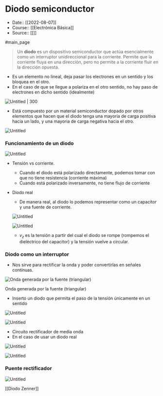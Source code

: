 # Diodo semiconductor

- Date:: [[2022-08-07]]
- Course:: [[Electrónica Básica]]
- Source:: [[]]


#main_page 



> Un **diodo** es un dispositivo semiconductor que actúa esencialmente como un interruptor unidireccional para la corriente. Permite que la corriente fluya en una dirección, pero no permite a la corriente fluir en la dirección opuesta.
> 
- Es un elemento no lineal, deja pasar los electrones en un sentido y los bloquea en el otro.
- En el caso de que se llegue a polariza en el otro sentido, no hay paso de electrones en dicho sentido (idealmente)

![Untitled | 300 ](_private/Images/Diodo%20semiconductor/Untitled.png)

- Está compuesto por un material semiconductor dopado por otros elementos que hacen que el diodo tenga una mayoría de carga positiva hacia un lado, y una mayoria de carga negativa hacia el otro.

![Untitled](_private/Images/Diodo%20semiconductor/Untitled%201.png)

### Funcionamiento de un diodo

![Untitled](_private/Images/Diodo%20semiconductor/Untitled%202.png)

- Tensión vs corriente.
    - Cuando el diodo está polarizado directamente, podemos tomar con que no tiene resistencia (corriente máxima)
    - Cuando está polarizado inversamente, no tiene flujo de corriente
- Diodo real
    - De manera real, al diodo lo podemos representar como un capacitor y una fuente de corriente.
    
    ![Untitled](_private/Images/Diodo%20semiconductor/Untitled%203.png)
    
    ![Untitled](_private/Images/Diodo%20semiconductor/Untitled%204.png)
    
    - $v_z$ es la tensión a partir del cual el diodo se rompe (rompemos el dieléctrico del capacitor) y la tensión vuelve a circular.

### Diodo como un interruptor

- Nos sirve para rectificar la onda y poder convertirlas en señales contínuas.

![Onda generada por la fuente (triangular)](_private/Images/Diodo%20semiconductor/Untitled%205.png)

Onda generada por la fuente (triangular)

- Inserto un diodo que permita el paso de la tensión únicamente en un sentido

![Untitled](_private/Images/Diodo%20semiconductor/Untitled%206.png)

![Untitled](_private/Images/Diodo%20semiconductor/Untitled%207.png)

- Circuito rectificador de media onda
- En el caso de usar un diodo real

![Untitled](_private/Images/Diodo%20semiconductor/Untitled%208.png)

![Untitled](_private/Images/Diodo%20semiconductor/Untitled%209.png)

### Puente rectificador

![Untitled](_private/Images/Diodo%20semiconductor/Untitled%2010.png)

[[Diodo Zenner]]